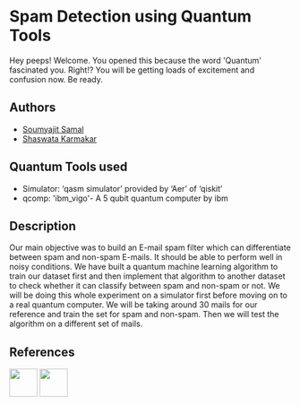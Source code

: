 
# Spam Detection using Quantum Tools

Hey peeps! Welcome. You opened this because the word 'Quantum' fascinated you. Right!? You will be getting loads of excitement and confusion now. Be ready.




## Authors

- [Soumyajit Samal](https://github.com/soumyajitsamal)
- [Shaswata Karmakar](https://github.com/Shaswata07)
 

  
## Quantum Tools used

- Simulator: ‘qasm simulator’ provided by ‘Aer’ of ‘qiskit’
- qcomp: 'ibm_vigo'- A 5 qubit quantum computer by ibm
  


## Description
Our main objective was to build an E-mail spam filter which can differentiate between spam and non-spam E-mails. It should be able to perform well in noisy conditions. We have built a quantum machine learning algorithm to train our dataset first and then implement that algorithm to another dataset to check whether it can classify between spam and non-spam or not. We will be doing this whole experiment on a simulator first before moving on to a real quantum computer. We will be taking around 30 mails for our reference and train the set for spam and non-spam. Then we will test the algorithm on a different set of mails.



## References

<img src="https://user-images.githubusercontent.com/50955024/69568352-af507800-0f78-11ea-8262-07e61a7fec79.png" height="50">    <img src="https://res.cloudinary.com/ideation/image/upload/n5c79gnlgvur7d7vrwxm" height="50">



  
